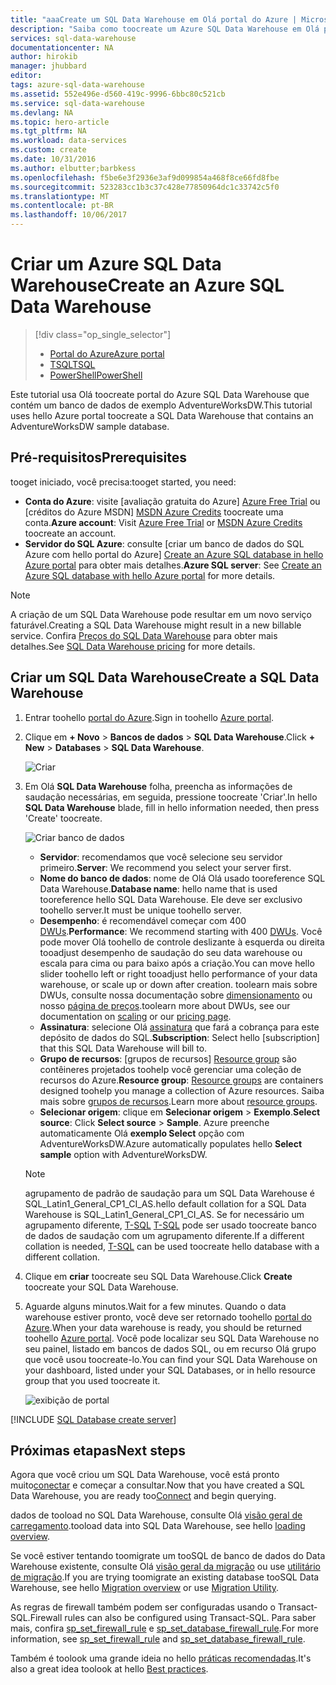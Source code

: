 ```yaml
---
title: "aaaCreate um SQL Data Warehouse em Olá portal do Azure | Microsoft Docs"
description: "Saiba como toocreate um Azure SQL Data Warehouse em Olá portal do Azure"
services: sql-data-warehouse
documentationcenter: NA
author: hirokib
manager: jhubbard
editor: 
tags: azure-sql-data-warehouse
ms.assetid: 552e496e-d560-419c-9996-6bbc80c521cb
ms.service: sql-data-warehouse
ms.devlang: NA
ms.topic: hero-article
ms.tgt_pltfrm: NA
ms.workload: data-services
ms.custom: create
ms.date: 10/31/2016
ms.author: elbutter;barbkess
ms.openlocfilehash: f5be6e3f2936e3af9d099854a468f8ce66fd8fbe
ms.sourcegitcommit: 523283cc1b3c37c428e77850964dc1c33742c5f0
ms.translationtype: MT
ms.contentlocale: pt-BR
ms.lasthandoff: 10/06/2017
---
```

# <a name="create-an-azure-sql-data-warehouse"></a><span data-ttu-id="dc1c1-103">Criar um Azure SQL Data Warehouse</span><span class="sxs-lookup"><span data-stu-id="dc1c1-103">Create an Azure SQL Data Warehouse</span></span>
> [!div class="op_single_selector"]
> * [<span data-ttu-id="dc1c1-104">Portal do Azure</span><span class="sxs-lookup"><span data-stu-id="dc1c1-104">Azure portal</span></span>](sql-data-warehouse-get-started-provision.md)
> * [<span data-ttu-id="dc1c1-105">TSQL</span><span class="sxs-lookup"><span data-stu-id="dc1c1-105">TSQL</span></span>](sql-data-warehouse-get-started-create-database-tsql.md)
> * [<span data-ttu-id="dc1c1-106">PowerShell</span><span class="sxs-lookup"><span data-stu-id="dc1c1-106">PowerShell</span></span>](sql-data-warehouse-get-started-provision-powershell.md)
>
>

<span data-ttu-id="dc1c1-107">Este tutorial usa Olá toocreate portal do Azure SQL Data Warehouse que contém um banco de dados de exemplo AdventureWorksDW.</span><span class="sxs-lookup"><span data-stu-id="dc1c1-107">This tutorial uses hello Azure portal toocreate a SQL Data Warehouse that contains an AdventureWorksDW sample database.</span></span>

## <a name="prerequisites"></a><span data-ttu-id="dc1c1-108">Pré-requisitos</span><span class="sxs-lookup"><span data-stu-id="dc1c1-108">Prerequisites</span></span>
<span data-ttu-id="dc1c1-109">tooget iniciado, você precisa:</span><span class="sxs-lookup"><span data-stu-id="dc1c1-109">tooget started, you need:</span></span>

* <span data-ttu-id="dc1c1-110">**Conta do Azure**: visite [avaliação gratuita do Azure] [ Azure Free Trial] ou [créditos do Azure MSDN] [ MSDN Azure Credits] toocreate uma conta.</span><span class="sxs-lookup"><span data-stu-id="dc1c1-110">**Azure account**: Visit [Azure Free Trial][Azure Free Trial] or [MSDN Azure Credits][MSDN Azure Credits] toocreate an account.</span></span>
* <span data-ttu-id="dc1c1-111">**Servidor do SQL Azure**: consulte [criar um banco de dados do SQL Azure com hello portal do Azure] [ Create an Azure SQL database in hello Azure portal] para obter mais detalhes.</span><span class="sxs-lookup"><span data-stu-id="dc1c1-111">**Azure SQL server**:  See [Create an Azure SQL database with hello Azure portal][Create an Azure SQL database in hello Azure portal] for more details.</span></span>

> [!NOTE]
> <span data-ttu-id="dc1c1-112">A criação de um SQL Data Warehouse pode resultar em um novo serviço faturável.</span><span class="sxs-lookup"><span data-stu-id="dc1c1-112">Creating a SQL Data Warehouse might result in a new billable service.</span></span>  <span data-ttu-id="dc1c1-113">Confira [Preços do SQL Data Warehouse][SQL Data Warehouse pricing] para obter mais detalhes.</span><span class="sxs-lookup"><span data-stu-id="dc1c1-113">See [SQL Data Warehouse pricing][SQL Data Warehouse pricing] for more details.</span></span>
>
>

## <a name="create-a-sql-data-warehouse"></a><span data-ttu-id="dc1c1-114">Criar um SQL Data Warehouse</span><span class="sxs-lookup"><span data-stu-id="dc1c1-114">Create a SQL Data Warehouse</span></span>
1. <span data-ttu-id="dc1c1-115">Entrar toohello [portal do Azure](https://portal.azure.com).</span><span class="sxs-lookup"><span data-stu-id="dc1c1-115">Sign in toohello [Azure portal](https://portal.azure.com).</span></span>
2. <span data-ttu-id="dc1c1-116">Clique em **+ Novo** > **Bancos de dados** > **SQL Data Warehouse**.</span><span class="sxs-lookup"><span data-stu-id="dc1c1-116">Click **+ New** > **Databases** > **SQL Data Warehouse**.</span></span>

    ![Criar](./media/sql-data-warehouse-get-started-provision/create-sample.gif)
3. <span data-ttu-id="dc1c1-118">Em Olá **SQL Data Warehouse** folha, preencha as informações de saudação necessárias, em seguida, pressione toocreate 'Criar'.</span><span class="sxs-lookup"><span data-stu-id="dc1c1-118">In hello **SQL Data Warehouse** blade, fill in hello information needed, then press 'Create' toocreate.</span></span>

    ![Criar banco de dados](./media/sql-data-warehouse-get-started-provision/create-database.png)

   * <span data-ttu-id="dc1c1-120">**Servidor**: recomendamos que você selecione seu servidor primeiro.</span><span class="sxs-lookup"><span data-stu-id="dc1c1-120">**Server**: We recommend you select your server first.</span></span>  
   * <span data-ttu-id="dc1c1-121">**Nome do banco de dados**: nome de Olá Olá usado tooreference SQL Data Warehouse.</span><span class="sxs-lookup"><span data-stu-id="dc1c1-121">**Database name**: hello name that is used tooreference hello SQL Data Warehouse.</span></span>  <span data-ttu-id="dc1c1-122">Ele deve ser exclusivo toohello server.</span><span class="sxs-lookup"><span data-stu-id="dc1c1-122">It must be unique toohello server.</span></span>
   * <span data-ttu-id="dc1c1-123">**Desempenho**: é recomendável começar com 400 [DWUs][DWU].</span><span class="sxs-lookup"><span data-stu-id="dc1c1-123">**Performance**: We recommend starting with 400 [DWUs][DWU].</span></span> <span data-ttu-id="dc1c1-124">Você pode mover Olá toohello de controle deslizante à esquerda ou direita tooadjust desempenho de saudação do seu data warehouse ou escala para cima ou para baixo após a criação.</span><span class="sxs-lookup"><span data-stu-id="dc1c1-124">You can move hello slider toohello left or right tooadjust hello performance of your data warehouse, or scale up or down after creation.</span></span>  <span data-ttu-id="dc1c1-125">toolearn mais sobre DWUs, consulte nossa documentação sobre [dimensionamento](sql-data-warehouse-manage-compute-overview.md) ou nosso [página de preços][SQL Data Warehouse pricing].</span><span class="sxs-lookup"><span data-stu-id="dc1c1-125">toolearn more about DWUs, see our documentation on [scaling](sql-data-warehouse-manage-compute-overview.md) or our [pricing page][SQL Data Warehouse pricing].</span></span>
   * <span data-ttu-id="dc1c1-126">**Assinatura**: selecione Olá [assinatura] que fará a cobrança para este depósito de dados do SQL.</span><span class="sxs-lookup"><span data-stu-id="dc1c1-126">**Subscription**: Select hello [subscription] that this SQL Data Warehouse will bill to.</span></span>
   * <span data-ttu-id="dc1c1-127">**Grupo de recursos**: [grupos de recursos] [ Resource group] são contêineres projetados toohelp você gerenciar uma coleção de recursos do Azure.</span><span class="sxs-lookup"><span data-stu-id="dc1c1-127">**Resource group**: [Resource groups][Resource group] are containers designed toohelp you manage a collection of Azure resources.</span></span> <span data-ttu-id="dc1c1-128">Saiba mais sobre [grupos de recursos](../azure-resource-manager/resource-group-overview.md).</span><span class="sxs-lookup"><span data-stu-id="dc1c1-128">Learn more about [resource groups](../azure-resource-manager/resource-group-overview.md).</span></span>
   * <span data-ttu-id="dc1c1-129">**Selecionar origem**: clique em **Selecionar origem** > **Exemplo**.</span><span class="sxs-lookup"><span data-stu-id="dc1c1-129">**Select source**: Click **Select source** > **Sample**.</span></span> <span data-ttu-id="dc1c1-130">Azure preenche automaticamente Olá **exemplo Select** opção com AdventureWorksDW.</span><span class="sxs-lookup"><span data-stu-id="dc1c1-130">Azure automatically populates hello **Select sample** option with AdventureWorksDW.</span></span>

   > [!NOTE]
   > <span data-ttu-id="dc1c1-131">agrupamento de padrão de saudação para um SQL Data Warehouse é SQL_Latin1_General_CP1_CI_AS.</span><span class="sxs-lookup"><span data-stu-id="dc1c1-131">hello default collation for a SQL Data Warehouse is SQL_Latin1_General_CP1_CI_AS.</span></span> <span data-ttu-id="dc1c1-132">Se for necessário um agrupamento diferente, [T-SQL] [ T-SQL] pode ser usado toocreate banco de dados de saudação com um agrupamento diferente.</span><span class="sxs-lookup"><span data-stu-id="dc1c1-132">If a different collation is needed, [T-SQL][T-SQL] can be used toocreate hello database with a different collation.</span></span>
   >
   >

1. <span data-ttu-id="dc1c1-133">Clique em **criar** toocreate seu SQL Data Warehouse.</span><span class="sxs-lookup"><span data-stu-id="dc1c1-133">Click **Create** toocreate your SQL Data Warehouse.</span></span>
2. <span data-ttu-id="dc1c1-134">Aguarde alguns minutos.</span><span class="sxs-lookup"><span data-stu-id="dc1c1-134">Wait for a few minutes.</span></span> <span data-ttu-id="dc1c1-135">Quando o data warehouse estiver pronto, você deve ser retornado toohello [portal do Azure](https://portal.azure.com).</span><span class="sxs-lookup"><span data-stu-id="dc1c1-135">When your data warehouse is ready, you should be returned toohello [Azure portal](https://portal.azure.com).</span></span> <span data-ttu-id="dc1c1-136">Você pode localizar seu SQL Data Warehouse no seu painel, listado em bancos de dados SQL, ou em recurso Olá grupo que você usou toocreate-lo.</span><span class="sxs-lookup"><span data-stu-id="dc1c1-136">You can find your SQL Data Warehouse on your dashboard, listed under your SQL Databases, or in hello resource group that you used toocreate it.</span></span>

    ![exibição de portal](./media/sql-data-warehouse-get-started-provision/database-portal-view.png)

[!INCLUDE [SQL Database create server](../../includes/sql-database-create-new-server-firewall-portal.md)]

## <a name="next-steps"></a><span data-ttu-id="dc1c1-138">Próximas etapas</span><span class="sxs-lookup"><span data-stu-id="dc1c1-138">Next steps</span></span>
<span data-ttu-id="dc1c1-139">Agora que você criou um SQL Data Warehouse, você está pronto muito[conectar](sql-data-warehouse-connect-overview.md) e começar a consultar.</span><span class="sxs-lookup"><span data-stu-id="dc1c1-139">Now that you have created a SQL Data Warehouse, you are ready too[Connect](sql-data-warehouse-connect-overview.md) and begin querying.</span></span>

<span data-ttu-id="dc1c1-140">dados de tooload no SQL Data Warehouse, consulte Olá [visão geral de carregamento](sql-data-warehouse-overview-load.md).</span><span class="sxs-lookup"><span data-stu-id="dc1c1-140">tooload data into SQL Data Warehouse, see hello [loading overview](sql-data-warehouse-overview-load.md).</span></span>

<span data-ttu-id="dc1c1-141">Se você estiver tentando toomigrate um tooSQL de banco de dados do Data Warehouse existente, consulte Olá [visão geral da migração](sql-data-warehouse-overview-migrate.md) ou use [utilitário de migração](sql-data-warehouse-migrate-migration-utility.md).</span><span class="sxs-lookup"><span data-stu-id="dc1c1-141">If you are trying toomigrate an existing database tooSQL Data Warehouse, see hello [Migration overview](sql-data-warehouse-overview-migrate.md) or use [Migration Utility](sql-data-warehouse-migrate-migration-utility.md).</span></span>

<span data-ttu-id="dc1c1-142">As regras de firewall também podem ser configuradas usando o Transact-SQL.</span><span class="sxs-lookup"><span data-stu-id="dc1c1-142">Firewall rules can also be configured using Transact-SQL.</span></span> <span data-ttu-id="dc1c1-143">Para saber mais, confira [sp_set_firewall_rule][sp_set_firewall_rule] e [sp_set_database_firewall_rule][sp_set_database_firewall_rule].</span><span class="sxs-lookup"><span data-stu-id="dc1c1-143">For more information, see [sp_set_firewall_rule][sp_set_firewall_rule] and [sp_set_database_firewall_rule][sp_set_database_firewall_rule].</span></span>

<span data-ttu-id="dc1c1-144">Também é toolook uma grande ideia no hello [práticas recomendadas][Best practices].</span><span class="sxs-lookup"><span data-stu-id="dc1c1-144">It's also a great idea toolook at hello [Best practices][Best practices].</span></span>

<!--Article references-->
[Create an Azure SQL database in hello Azure portal]: ../sql-database/sql-database-get-started.md
[Create an Azure SQL database with PowerShell]: ../sql-database/sql-database-create-and-configure-database-powershell
[resource groups]: ../azure-resource-manager/resource-group-template-deploy-portal.md
[Best practices]: sql-data-warehouse-best-practices.md
[DWU]: sql-data-warehouse-overview-what-is.md
[assinatura]: ../azure-glossary-cloud-terminology.md#subscription
[resource group]: ../azure-glossary-cloud-terminology.md#resource-group
[T-SQL]: ./sql-data-warehouse-get-started-create-database-tsql.md

<!--MSDN references-->
[sp_set_firewall_rule]: https://msdn.microsoft.com/library/dn270017.aspx
[sp_set_database_firewall_rule]: https://msdn.microsoft.com/library/dn270010.aspx

<!--Other Web references-->
[SQL Data Warehouse pricing]: https://azure.microsoft.com/pricing/details/sql-data-warehouse/
[Azure Free Trial]: https://azure.microsoft.com/pricing/free-trial/?WT.mc_id=A261C142F
[MSDN Azure Credits]: https://azure.microsoft.com/pricing/member-offers/msdn-benefits-details/?WT.mc_id=A261C142F
